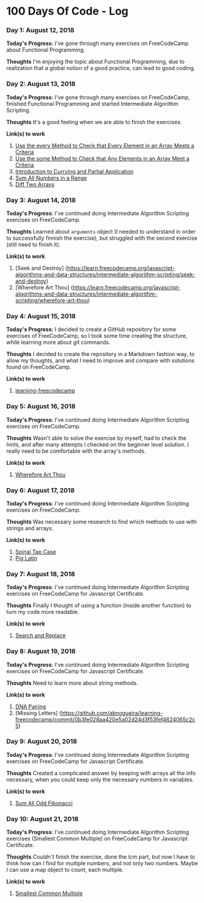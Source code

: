 # 100 Days Of Code - Log
<!--
### Day 0: February 30, 2016 (Example 1)
##### (delete me or comment me out)

**Today's Progress**: Fixed CSS, worked on canvas functionality for the app.

**Thoughts:** I really struggled with CSS, but, overall, I feel like I am slowly getting better at it. Canvas is still new for me, but I managed to figure out some basic functionality.

**Link to work:** [Calculator App](http://www.example.com)

### Day 0: February 30, 2016 (Example 2)
##### (delete me or comment me out)

**Today's Progress**: Fixed CSS, worked on canvas functionality for the app.

**Thoughts**: I really struggled with CSS, but, overall, I feel like I am slowly getting better at it. Canvas is still new for me, but I managed to figure out some basic functionality.

**Link(s) to work**: [Calculator App](http://www.example.com)
-->

### Day 1: August 12, 2018

**Today's Progress**: I've gone through many exercises on FreeCodeCamp about Functional Programming.

**Thoughts** I'm enjoying the topic about Functional Programming,
due to realization that a global notion of a good practice, 
can lead to good coding.


### Day 2: August 13, 2018

**Today's Progress**: I've gone through many exercises on FreeCodeCamp, finished Functional Programming and started 
Intermediate Algorithm Scripting.

**Thoughts** It's a good feeling when we are able to finish
the exercises.

**Link(s) to work**
1. [Use the every Method to Check that Every Element in an Array Meets a Criteria](https://learn.freecodecamp.org/javascript-algorithms-and-data-structures/functional-programming/use-the-every-method-to-check-that-every-element-in-an-array-meets-a-criteria)
1. [Use the some Method to Check that Any Elements in an Array Meet a Criteria](https://learn.freecodecamp.org/javascript-algorithms-and-data-structures/functional-programming/use-the-some-method-to-check-that-any-elements-in-an-array-meet-a-criteria)
1. [Introduction to Currying and Partial Application](https://learn.freecodecamp.org/javascript-algorithms-and-data-structures/functional-programming/introduction-to-currying-and-partial-application)
1. [Sum All Numbers in a Range](https://learn.freecodecamp.org/javascript-algorithms-and-data-structures/intermediate-algorithm-scripting/sum-all-numbers-in-a-range)
1. [Diff Two Arrays](https://learn.freecodecamp.org/javascript-algorithms-and-data-structures/intermediate-algorithm-scripting/diff-two-arrays)

### Day 3: August 14, 2018

**Today's Progress**: I've continued doing Intermediate Algorithm Scripting exercises on FreeCodeCamp.

**Thoughts** Learned about `arguments` object (I needed to understand in order to
successfully finnish the exercise), but struggled with the second exercise (still
need to finish it).

**Link(s) to work**
1. [Seek and Destroy] (https://learn.freecodecamp.org/javascript-algorithms-and-data-structures/intermediate-algorithm-scripting/seek-and-destroy)
1. [Wherefore Art Thou] (https://learn.freecodecamp.org/javascript-algorithms-and-data-structures/intermediate-algorithm-scripting/wherefore-art-thou)

### Day 4: August 15, 2018

**Today's Progress**: I decided to create a GitHub repository for some 
exercises of FreeCodeCamp, so I took some time creating the structure, while
learning more about git commands.

**Thoughts** I decided to create the repository in a Markdown fashion way, to allow
my thoughts, and what I need to improve and compare with solutions found 
on FreeCodeCamp.

**Link(s) to work**
1. [learning-freecodecamp](https://github.com/abnogueira/learning-freecodecamp/commit/6ae844a1110d77153076019da0e55cf7690ce3b8)

### Day 5: August 16, 2018

**Today's Progress**: I've continued doing Intermediate Algorithm Scripting exercises on FreeCodeCamp.

**Thoughts** Wasn't able to solve the exercise by myself, had to check the hints,
and after many attempts I checked on the beginner level solution. I really need
to be comfortable with the array's methods.

**Link(s) to work**
1. [Wherefore Art Thou](https://learn.freecodecamp.org/javascript-algorithms-and-data-structures/intermediate-algorithm-scripting/wherefore-art-thou)

### Day 6: August 17, 2018

**Today's Progress**: I've continued doing Intermediate Algorithm Scripting exercises on FreeCodeCamp.

**Thoughts** Was necessary some research to find which methods to use with 
strings and arrays.

**Link(s) to work**
1. [Spinal Tap Case](https://learn.freecodecamp.org/javascript-algorithms-and-data-structures/intermediate-algorithm-scripting/spinal-tap-case)
1. [Pig Latin](https://learn.freecodecamp.org/javascript-algorithms-and-data-structures/intermediate-algorithm-scripting/pig-latin)

### Day 7: August 18, 2018

**Today's Progress**: I've continued doing Intermediate Algorithm Scripting exercises on FreeCodeCamp
for Javascript Certificate.

**Thoughts** Finally I thought of using a function (inside another function) to turn my code
more readable.

**Link(s) to work**
1. [Search and Replace](https://learn.freecodecamp.org/javascript-algorithms-and-data-structures/intermediate-algorithm-scripting/search-and-replace)

### Day 8: August 19, 2018

**Today's Progress**: I've continued doing Intermediate Algorithm Scripting exercises on FreeCodeCamp
for Javascript Certificate.

**Thoughts** Need to learn more about string methods.

**Link(s) to work**
1. [DNA Pairing](https://github.com/abnogueira/learning-freecodecamp/commit/052737ce039bebf4e3f11480535b2bdcf79c3f07)
2. [Missing Letters] (https://github.com/abnogueira/learning-freecodecamp/commit/0b3fe028aa420e5a02d24d3f53fef4624065c2c5)


### Day 9: August 20, 2018

**Today's Progress**: I've continued doing Intermediate Algorithm Scripting exercises on FreeCodeCamp
for Javascript Certificate.

**Thoughts** Created a complicated answer by keeping with arrays all the
info necessary, when you could keep only the necessary numbers
in variables.

**Link(s) to work**
1. [Sum All Odd Fibonacci](https://github.com/abnogueira/learning-freecodecamp/commit/d95d30eec205a31939df9af086ad2a167d70cc00)

### Day 10: August 21, 2018

**Today's Progress**: I've continued doing Intermediate Algorithm Scripting exercises (Smallest Common Multiple) 
on FreeCodeCamp
for Javascript Certificate.

**Thoughts** Couldn't finish the exercise, done the lcm part,
but now I have to think how can I find for multiple numbers, and
not only two numbers. Maybe I can use a map object to count,
each multiple.

**Link(s) to work**
1. [Smallest Common Multiple](https://learn.freecodecamp.org/javascript-algorithms-and-data-structures/intermediate-algorithm-scripting/smallest-common-multiple)
